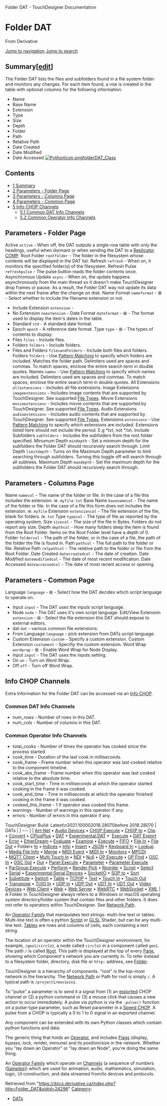 

Folder DAT - TouchDesigner Documentation




# Folder DAT
From Derivative

[Jump to navigation](#mw-head)
[Jump to search](#searchInput)
## Summary[[edit](https://docs.derivative.ca/index.php?title=Template:Summary&action=edit&section=T-1 "Edit section: Summary")]
The Folder DAT lists the files and subfolders found in a file system folder and monitors any changes.
For each item found, a row is created in the table with optional columns for the following information:
* Name
* Base Name
* Extension
* Type
* Size
* Depth
* Folder
* Path
* Relative Path
* Date Created
* Date Modified
* Date Accessed
[![PythonIcon.png](images/c/c2/PythonIcon.png)](File_PythonIcon.html)[folderDAT\_Class](https://docs.derivative.ca/FolderDAT_Class "FolderDAT Class")
## Contents
* [1 Summary](#Summary)
* [2 Parameters - Folder Page](#Parameters_-_Folder_Page)
* [3 Parameters - Columns Page](#Parameters_-_Columns_Page)
* [4 Parameters - Common Page](#Parameters_-_Common_Page)
* [5 Info CHOP Channels](#Info_CHOP_Channels)
  + [5.1 Common DAT Info Channels](#Common_DAT_Info_Channels)
  + [5.2 Common Operator Info Channels](#Common_Operator_Info_Channels)
  

## Parameters - Folder Page
Active `active` - When off, the DAT outputs a single-row table with only the headings, useful when dormant or when sending the DAT to a [Replicator COMP](Replicator_COMP.html "Replicator COMP").
Root Folder `rootfolder` - The folder in the filesystem whose contents will be displayed in the DAT list.
Refresh `refresh` - When on, it monitors the specified folder(s) of the filesystem.
Refresh Pulse `refreshpulse` - The pulse button reads the folder contents once.
Asynchronous Update `async` - When on, the update happens asynchronously from the main thread so it doesn't make TouchDesigner drop frames or pause. As a result, the Folder DAT way not update its data within the next frame after the change on disk.
Name Format `nameformat` - ⊞ - Select whether to include the filename extension or not.
* Include Extension `extension` -
* No Extension `noextension` -
Date Format `dateformat` - ⊞ - The format used to display the item's dates in the table.
* Standard `std` - A standard date format.
* Epoch `epoch` - A reference date format.
Type `type` - ⊞ - The types of contents to display.
* Files `files` - Include files.
* Folders `folders` - Include folders.
* Files and Folders `filesandfolders` - Include both files and folders.
Folders `folders` - Use [Pattern Matching](Pattern_Matching.html "Pattern Matching") to specify which folders are included. Matches the folder path. Delimiters used are spaces and commas. To match spaces, enclose the entire search term in double quotes.
Names `names` - Use [Pattern Matching](Pattern_Matching.html "Pattern Matching") to specify which names are included. Delimiters used are spaces and commas. To match spaces, enclose the entire search term in double quotes.
All Extensions `allextensions` - Includes all file extensions.
Image Extensions `imageextensions` - Includes image contents that are supported by TouchDesigner. See supported [File Types](File_Types.html "File Types").
Movie Extensions `movieextensions` - Includes movie contents that are supported by TouchDesigner. See supported [File Types](File_Types.html "File Types").
Audio Extensions `audioextensions` - Includes audio contents that are supported by TouchDesigner. See supported [File Types](File_Types.html "File Types").
Extensions `extensions` - Use [Pattern Matching](Pattern_Matching.html "Pattern Matching") to specify which extensions are included. Extensions listed here should not include the period. E.g \*txt, not \*.txt.
Include Subfolders `subfolders` - Includes the subfolders from the root folder specified.
Minumum Depth `mindepth` - Set a minmum depth for the subfolders the Folder DAT should recursively search through.
Limit Depth `limitdepth` - Turns on the Maximum Depth parameter to limit searching through subfolders. Turning this toggle off will search through all subtrees.
Maximum Depth `maxdepth` - Set the maximum depth for the subfolders the Folder DAT should recursively search through.
  

## Parameters - Columns Page
Name `namecol` - The name of the folder or file. In the case of a file this includes the extension. ie. `myfile.txt`
Base Name `basenamecol` - The name of the folder or file. In the case of a file this form does not includes the extension. ie. `myfile`
Extension `extensioncol` - The file extension of the file, blank for folders. ie. `txt`
Type `typecol` - The type of file as reported by the operating system.
Size `sizecol` - The size of the file in Bytes. Folders do not report any size.
Depth `depthcol` - How many folders deep the item is found from the Root Folder. Items on the Root Folder level have a depth of 0.
Folder `foldercol` - The path of the folder, or in the case of a file, the path of the folder the file is found in.
Path `pathcol` - The full path to the folder or file.
Relative Path `relpathcol` - The relative path to the folder or file from the Root Folder.
Date Created `datecreatedcol` - The date of creation.
Date Modified `datemodifiedcol` - The date of most recent modification.
Date Accessed `dateaccessedcol` - The date of most recent access or opening.
  

## Parameters - Common Page
Language `language` - ⊞ - Select how the DAT decides which script language to operate on.
* Input `input` - The DAT uses the inputs script language.
* Node `node` - The DAT uses it's own script language.
Edit/View Extension `extension` - ⊞ - Select the file extension this DAT should expose to external editors.
* dat `dat` - various common file extensions.
* From Language `language` - pick extension from DATs script language.
* Custom Extension `custom` - Specify a custom extension.
Custom Extension `customext` - Specifiy the custom extension.
Word Wrap `wordwrap` - ⊞ - Enable Word Wrap for Node Display.
* Input `input` - The DAT uses the inputs setting.
* On `on` - Turn on Word Wrap.
* Off `off` - Turn off Word Wrap.
  

## Info CHOP Channels
Extra Information for the Folder DAT can be accessed via an [Info CHOP](Info_CHOP.html "Info CHOP").

### Common DAT Info Channels
* num\_rows - Number of rows in this DAT.
* num\_cols - Number of columns in this DAT.
### Common Operator Info Channels
* total\_cooks - Number of times the operator has cooked since the process started.
* cook\_time - Duration of the last cook in milliseconds.
* cook\_frame - Frame number when this operator was last cooked relative to the component timeline.
* cook\_abs\_frame - Frame number when this operator was last cooked relative to the absolute time.
* cook\_start\_time - Time in milliseconds at which the operator started cooking in the frame it was cooked.
* cook\_end\_time - Time in milliseconds at which the operator finished cooking in the frame it was cooked.
* cooked\_this\_frame - 1 if operator was cooked this frame.
* warnings - Number of warnings in this operator if any.
* errors - Number of errors in this operator if any.
  
TouchDesigner Build: Latest\n2021.100002018.28070before 2018.28070
| DATs |
| --- |
| [Art-Net](Art-Net_DAT.html "Art-Net DAT") • [Audio Devices](Audio_Devices_DAT.html "Audio Devices DAT") • [CHOP Execute](CHOP_Execute_DAT.html "CHOP Execute DAT") • [CHOP to](CHOP_to_DAT.html "CHOP to DAT") • [Clip](Clip_DAT.html "Clip DAT") • [Convert](Convert_DAT.html "Convert DAT") • [CPlusPlus](CPlusPlus_DAT.html "CPlusPlus DAT") • [DAT](DAT.html "DAT") • [Experimental:DAT](Experimental_DAT.html "Experimental:DAT") •  [Execute](DAT_Execute_DAT.html "DAT Execute DAT") • [DAT Export](DAT_Export.html "DAT Export") • [Error](Error_DAT.html "Error DAT") • [EtherDream](EtherDream_DAT.html "EtherDream DAT") • [Evaluate](Evaluate_DAT.html "Evaluate DAT") • [Examine](Examine_DAT.html "Examine DAT") • [Execute](Execute_DAT.html "Execute DAT") • [FIFO](FIFO_DAT.html "FIFO DAT") • [File In](File_In_DAT.html "File In DAT") • [File Out](File_Out_DAT.html "File Out DAT") • Folder• [In](In_DAT.html "In DAT") • [Indices](Indices_DAT.html "Indices DAT") • [Info](Info_DAT.html "Info DAT") • [Insert](Insert_DAT.html "Insert DAT") • [JSON](JSON_DAT.html "JSON DAT") • [Keyboard In](Keyboard_In_DAT.html "Keyboard In DAT") • [Lookup](Lookup_DAT.html "Lookup DAT") • [Media File Info](Media_File_Info_DAT.html "Media File Info DAT") • [Merge](Merge_DAT.html "Merge DAT") • [MIDI Event](MIDI_Event_DAT.html "MIDI Event DAT") • [MIDI In](MIDI_In_DAT.html "MIDI In DAT") • [Monitors](Monitors_DAT.html "Monitors DAT") • [MPCDI](MPCDI_DAT.html "MPCDI DAT") • [MQTT Client](MQTT_Client_DAT.html "MQTT Client DAT") • [Multi Touch In](Multi_Touch_In_DAT.html "Multi Touch In DAT") • [NDI](NDI_DAT.html "NDI DAT") • [Null](Null_DAT.html "Null DAT") • [OP Execute](OP_Execute_DAT.html "OP Execute DAT") • [OP Find](OP_Find_DAT.html "OP Find DAT") • [OSC In](OSC_In_DAT.html "OSC In DAT") • [OSC Out](OSC_Out_DAT.html "OSC Out DAT") • [Out](Out_DAT.html "Out DAT") • [Panel Execute](Panel_Execute_DAT.html "Panel Execute DAT") • [Parameter](Parameter_DAT.html "Parameter DAT") • [Parameter Execute](Parameter_Execute_DAT.html "Parameter Execute DAT") • [ParGroup Execute](ParGroup_Execute_DAT.html "ParGroup Execute DAT") • [Perform](Perform_DAT.html "Perform DAT") • [Render Pick](Render_Pick_DAT.html "Render Pick DAT") • [Reorder](Reorder_DAT.html "Reorder DAT") • [Script](Script_DAT.html "Script DAT") • [Select](Select_DAT.html "Select DAT") • [Serial](Serial_DAT.html "Serial DAT") • [Experimental:Serial Devices](Experimental_Serial_Devices_DAT.html "Experimental:Serial Devices DAT") • [SocketIO](SocketIO_DAT.html "SocketIO DAT") • [SOP to](SOP_to_DAT.html "SOP to DAT") • [Sort](Sort_DAT.html "Sort DAT") • [Substitute](Substitute_DAT.html "Substitute DAT") • [Switch](Switch_DAT.html "Switch DAT") • [Table](Table_DAT.html "Table DAT") • [TCP/IP](TCP/IP_DAT.html "TCP/IP DAT") • [Text](Text_DAT.html "Text DAT") • [Touch In](Touch_In_DAT.html "Touch In DAT") • [Touch Out](Touch_Out_DAT.html "Touch Out DAT") • [Transpose](Transpose_DAT.html "Transpose DAT") • [TUIO In](TUIO_In_DAT.html "TUIO In DAT") • [UDP In](UDP_In_DAT.html "UDP In DAT") • [UDP Out](UDP_Out_DAT.html "UDP Out DAT") • [UDT In](UDT_In_DAT.html "UDT In DAT") • [UDT Out](UDT_Out_DAT.html "UDT Out DAT") • [Video Devices](Video_Devices_DAT.html "Video Devices DAT") • [Web Client](Web_Client_DAT.html "Web Client DAT") • [Web](Web_DAT.html "Web DAT") • [Web Server](Web_Server_DAT.html "Web Server DAT") • [WebRTC](WebRTC_DAT.html "WebRTC DAT") • [WebSocket](WebSocket_DAT.html "WebSocket DAT") • [XML](XML_DAT.html "XML DAT") |
A Folder in TouchDesigner always refers to a Windows or macOS operating system directory/folder system that contain files and other folders. It does not refer to operators within TouchDesigner. See [Network Path](Network_Path.html "Network Path").

An [Operator Family](Operator_Family.html "Operator Family") that manipulates text strings: multi-line text or tables. Multi-line text is often a python [Script](Script.html "Script") or [GLSL](GLSL.html "GLSL") Shader, but can be any multi-line text. [Tables](Table_DAT.html "Table DAT") are rows and columns of cells, each containing a text string.

The location of an operator within the TouchDesigner environment, for example, `/geo1/circle1`, a node called `circle1` in a component called `geo1`. The path `/` is called [Root](Root.html "Root"). This path is displayed at the top of every [Pane](Pane.html "Pane"), showing which Component's network you are currently in. To refer instead to a filesystem folder, directory, disk file or `http:` address, see [Folder](Folder.html "Folder").

TouchDesigner is a hierarchy of components. "root" is the top-most network in the hierarchy. The [Network Path](Network_Path.html "Network Path") or Path for root is simply `/`. A typical path is `/project1/moviein1`.

To "pulse" a parameter is to send it a signal from (1) an [exported](Export.html "Export") CHOP channel or (2) a python command or (3) a mouse click that causes a new action to occur immediately. A pulse via python is via the `.pulse()` function on a pulse-type parameter, such as Reset parameter in a [Speed CHOP](Speed_CHOP.html "Speed CHOP"). A pulse from a CHOP is typically a 0 to 1 to 0 signal in an exported channel.

Any component can be extended with its own Python classes which contain python functions and data.

The generic thing that holds an [Operator](Operator.html "Operator"), and includes [Flags](Flag.html "Flag") (display, bypass, lock, render, immune) and its position/size in the network. Whether you "lay down an Operator" or "lay down an Node", you're doing the same thing.

An [Operator Family](Operator_Family.html "Operator Family") which operate on [Channels](Channel.html "Channel") (a sequence of numbers ([Samples](Sample.html "Sample"))) which are used for animation, audio, mathematics, simulation, logic, UI construction, and data streamed from/to devices and protocols.

Retrieved from "<https://docs.derivative.ca/index.php?title=Folder_DAT&oldid=24296>"
[Category](Special_Categories.html "Special:Categories"):
* [DATs](https://docs.derivative.ca/index.php?title=Category:DATs&action=edit&redlink=1 "Category:DATs (page does not exist)")